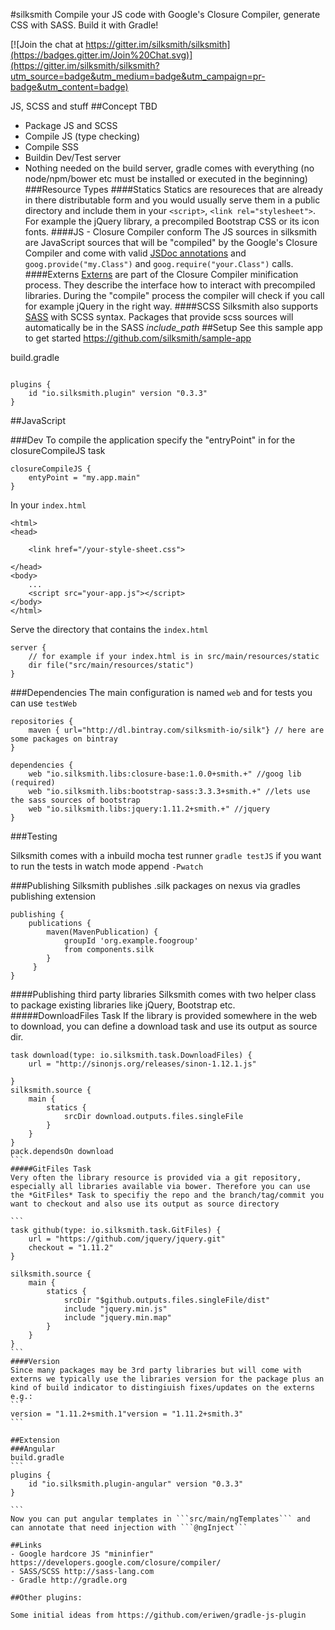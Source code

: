 #silksmith
Compile your JS code with Google's Closure Compiler, generate CSS with SASS. Build it with Gradle!

[![Join the chat at https://gitter.im/silksmith/silksmith](https://badges.gitter.im/Join%20Chat.svg)](https://gitter.im/silksmith/silksmith?utm_source=badge&utm_medium=badge&utm_campaign=pr-badge&utm_content=badge)

JS, SCSS and stuff
##Concept
TBD
- Package JS and SCSS
- Compile JS (type checking)
- Compile SSS
- Buildin Dev/Test server
- Nothing needed on the build server, gradle comes with everything (no node/npm/bower etc must be installed or executed in the beginning)
###Resource Types
####Statics
Statics are resoureces that are already in there distributable form and you would usually serve them in a public directory and include them in your ```<script>```, ```<link rel="stylesheet">```. For example the jQuery library, a precompiled Bootstrap CSS or its icon fonts.
####JS - Closure Compiler conform
The JS sources in silksmith are JavaScript sources that will be "compiled" by the Google's Closure Compiler and come with valid [JSDoc annotations](https://developers.google.com/closure/compiler/docs/js-for-compiler) and ```goog.provide("my.Class")``` and ```goog.require("your.Class")``` calls.
####Externs
[Externs](https://developers.google.com/closure/compiler/docs/api-tutorial3) are part of the Closure Compiler minification process. They describe the interface how to interact with precompiled libraries. During the "compile" process the compiler will check if you call for example jQuery in the right way.
####SCSS
Silksmith also supports [SASS](http://sass-lang.com/) with SCSS syntax. Packages that provide scss sources will automatically be in the SASS *include_path*
##Setup
See this sample app to get started https://github.com/silksmith/sample-app

build.gradle
```

plugins {
	id "io.silksmith.plugin" version "0.3.3"
}

```

##JavaScript

###Dev
To compile the application specify the "entryPoint" in for the closureCompileJS task

```
closureCompileJS {
	entyPoint = "my.app.main"
}

```
In your ```index.html```
```
<html>
<head>

	<link href="/your-style-sheet.css">
	
</head>
<body>
	...
	<script src="your-app.js"></script>
</body>
</html>
```
Serve the directory that contains the ```index.html```
```
server {
	// for example if your index.html is in src/main/resources/static
	dir file("src/main/resources/static") 
}
```
###Dependencies
The main configuration is named ```web``` and for tests you can use ```testWeb```
```
repositories {
    maven { url="http://dl.bintray.com/silksmith-io/silk"} // here are some packages on bintray
}

dependencies {
    web "io.silksmith.libs:closure-base:1.0.0+smith.+" //goog lib (required)
    web "io.silksmith.libs:bootstrap-sass:3.3.3+smith.+" //lets use the sass sources of bootstrap
    web "io.silksmith.libs:jquery:1.11.2+smith.+" //jquery 
}
```

###Testing

Silksmith comes with a inbuild mocha test runner
``` gradle testJS ```
if you want to run the tests in watch mode append ```-Pwatch```

###Publishing
Silksmith publishes .silk packages on nexus via gradles publishing extension

```
publishing {
	publications {
		maven(MavenPublication) {
			groupId 'org.example.foogroup'
			from components.silk
		}
     }
}
```

####Publishing third party libraries
Silksmith comes with two helper class to package existing libraries like jQuery, Bootstrap etc.
#####DownloadFiles Task
If the library is provided somewhere in the web to download, you can define a download task and use its output as source dir.
````
task download(type: io.silksmith.task.DownloadFiles) {
    url = "http://sinonjs.org/releases/sinon-1.12.1.js"

}
silksmith.source {
    main {
        statics {
            srcDir download.outputs.files.singleFile
        }
    }
}
pack.dependsOn download
```
#####GitFiles Task
Very often the library resource is provided via a git repository, especially all libraries available via bower. Therefore you can use the *GitFiles* Task to specifiy the repo and the branch/tag/commit you want to checkout and also use its output as source directory

```
task github(type: io.silksmith.task.GitFiles) {
    url = "https://github.com/jquery/jquery.git"
    checkout = "1.11.2"
}

silksmith.source {
    main {
	    statics {
	        srcDir "$github.outputs.files.singleFile/dist"
	        include "jquery.min.js"
	        include "jquery.min.map"
	    }
    }
}
```
####Version
Since many packages may be 3rd party libraries but will come with externs we typically use the libraries version for the package plus an kind of build indicator to distingiuish fixes/updates on the externs e.g.:
```
version = "1.11.2+smith.1"version = "1.11.2+smith.3"
```

##Extension
###Angular
build.gradle
```
plugins {
	id "io.silksmith.plugin-angular" version "0.3.3"
}

```
Now you can put angular templates in ```src/main/ngTemplates``` and can annotate that need injection with ```@ngInject```

##Links
- Google hardcore JS "mininfier" https://developers.google.com/closure/compiler/
- SASS/SCSS http://sass-lang.com
- Gradle http://gradle.org

##Other plugins:

Some initial ideas from https://github.com/eriwen/gradle-js-plugin
